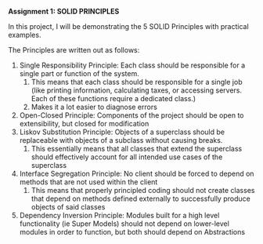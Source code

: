 **Assignment 1: SOLID PRINCIPLES**

In this project, I will be demonstrating the 5 SOLID Principles with practical examples.

The Principles are written out as follows:

1) Single Responsibility Principle: 
    Each class should be responsible for a single part or function of the system.
   1) This means that each class should be responsible for a single job (like printing information, calculating taxes, or accessing servers. Each of these functions require a dedicated class.)
   2) Makes it a lot easier to diagnose errors
2) Open-Closed Principle: Components of the project should be open to extensibility, but closed for modification
3) Liskov Substitution Principle: Objects of a superclass should be replaceable with objects of a subclass without causing breaks.
   1) This essentially means that all classes that extend the superclass should effectively account for all intended use cases of the superclass
4) Interface Segregation Principle: No client should be forced to depend on methods that are not used within the client
   1) This means that properly principled coding should not create classes that depend on methods defined externally to successfully produce objects of said classes
5) Dependency Inversion Principle: Modules built for a high level functionality (ie Super Models) should not depend on lower-level modules in order to function, but both should depend on Abstractions